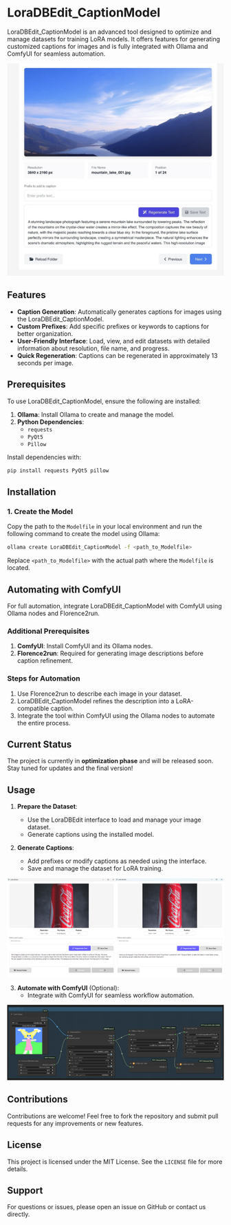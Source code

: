 # LoraDBEdit_CaptionModel

LoraDBEdit_CaptionModel is an advanced tool designed to optimize and manage datasets for training LoRA models. It offers features for generating customized captions for images and is fully integrated with Ollama and ComfyUI for seamless automation.

![LoraDBEdit](image/example_image.jpg)

## Features

- **Caption Generation**: Automatically generates captions for images using the LoraDBEdit_CaptionModel.
- **Custom Prefixes**: Add specific prefixes or keywords to captions for better organization.
- **User-Friendly Interface**: Load, view, and edit datasets with detailed information about resolution, file name, and progress.
- **Quick Regeneration**: Captions can be regenerated in approximately 13 seconds per image.

## Prerequisites

To use LoraDBEdit_CaptionModel, ensure the following are installed:

1. **Ollama**: Install Ollama to create and manage the model.
2. **Python Dependencies**:
   - `requests`
   - `PyQt5`
   - `Pillow`

Install dependencies with:
```bash
pip install requests PyQt5 pillow
```

## Installation

### 1. Create the Model
Copy the path to the `Modelfile` in your local environment and run the following command to create the model using Ollama:
```bash
ollama create LoraDBEdit_CaptionModel -f <path_to_Modelfile>
```
Replace `<path_to_Modelfile>` with the actual path where the `Modelfile` is located.

## Automating with ComfyUI

For full automation, integrate LoraDBEdit_CaptionModel with ComfyUI using Ollama nodes and Florence2run.

### Additional Prerequisites
1. **ComfyUI**: Install ComfyUI and its Ollama nodes.
2. **Florence2run**: Required for generating image descriptions before caption refinement.

### Steps for Automation
1. Use Florence2run to describe each image in your dataset.
2. LoraDBEdit_CaptionModel refines the description into a LoRA-compatible caption.
3. Integrate the tool within ComfyUI using the Ollama nodes to automate the entire process.

## Current Status

The project is currently in **optimization phase** and will be released soon. Stay tuned for updates and the final version!

## Usage

1. **Prepare the Dataset**:
   - Use the LoraDBEdit interface to load and manage your image dataset.
   - Generate captions using the installed model.
  
2. **Generate Captions**:
   - Add prefixes or modify captions as needed using the interface.
   - Save and manage the dataset for LoRA training.
  
![LoraDBEdit](image/compare.png)

3. **Automate with ComfyUI** (Optional):
   - Integrate with ComfyUI for seamless workflow automation.

![LoraDBEdit](image/COMFYUI_workflow.png)

## Contributions
Contributions are welcome! Feel free to fork the repository and submit pull requests for any improvements or new features.

## License
This project is licensed under the MIT License. See the `LICENSE` file for more details.

## Support
For questions or issues, please open an issue on GitHub or contact us directly.
